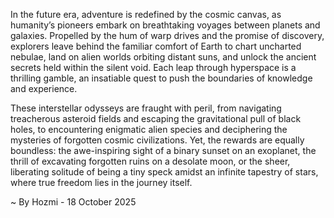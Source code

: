 
In the future era, adventure is redefined by the cosmic canvas, as humanity’s pioneers embark on breathtaking voyages between planets and galaxies. Propelled by the hum of warp drives and the promise of discovery, explorers leave behind the familiar comfort of Earth to chart uncharted nebulae, land on alien worlds orbiting distant suns, and unlock the ancient secrets held within the silent void. Each leap through hyperspace is a thrilling gamble, an insatiable quest to push the boundaries of knowledge and experience.

These interstellar odysseys are fraught with peril, from navigating treacherous asteroid fields and escaping the gravitational pull of black holes, to encountering enigmatic alien species and deciphering the mysteries of forgotten cosmic civilizations. Yet, the rewards are equally boundless: the awe-inspiring sight of a binary sunset on an exoplanet, the thrill of excavating forgotten ruins on a desolate moon, or the sheer, liberating solitude of being a tiny speck amidst an infinite tapestry of stars, where true freedom lies in the journey itself.

~ By Hozmi - 18 October 2025

